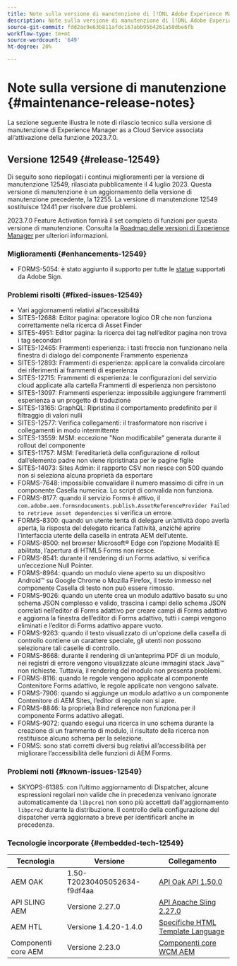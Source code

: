 ```yaml
---
title: Note sulla versione di manutenzione di [!DNL Adobe Experience Manager] as a Cloud Service associato all’attivazione della funzione 2023.7.0.
description: Note sulla versione di manutenzione di [!DNL Adobe Experience Manager] as a Cloud Service associato all’attivazione della funzione 2023.7.0.
source-git-commit: fdd2ac9e63b811afdc167abb95b4261a50dbe6fb
workflow-type: tm+mt
source-wordcount: '649'
ht-degree: 20%

---
```


# Note sulla versione di manutenzione {#maintenance-release-notes}

La sezione seguente illustra le note di rilascio tecnico sulla versione di manutenzione di Experience Manager as a Cloud Service associata all’attivazione della funzione 2023.7.0.

## Versione 12549 {#release-12549}

Di seguito sono riepilogati i continui miglioramenti per la versione di manutenzione 12549, rilasciata pubblicamente il 4 luglio 2023. Questa versione di manutenzione è un aggiornamento della versione di manutenzione precedente, la 12255. La versione di manutenzione 12549 sostituisce 12441 per risolvere due problemi.

2023.7.0 Feature Activation fornirà il set completo di funzioni per questa versione di manutenzione. Consulta la [Roadmap delle versioni di Experience Manager](https://experienceleague.adobe.com/docs/experience-manager-release-information/aem-release-updates/update-releases-roadmap.html?lang=it) per ulteriori informazioni.

### Miglioramenti {#enhancements-12549}

- FORMS-5054: è stato aggiunto il supporto per tutte le [statue](https://opensource.adobe.com/acrobat-sign/acrobat_sign_events/webhookeventsagreements.html) supportati da Adobe Sign.

### Problemi risolti {#fixed-issues-12549}

- Vari aggiornamenti relativi all’accessibilità
- SITES-12688: Editor pagina: operatore logico OR che non funziona correttamente nella ricerca di Asset Finder
- SITES-4951: Editor pagina: la ricerca dei tag nell’editor pagina non trova i tag secondari
- SITES-12465: Frammenti esperienza: i tasti freccia non funzionano nella finestra di dialogo del componente Frammento esperienza
- SITES-12893: Frammenti di esperienza: applicare la convalida circolare dei riferimenti ai frammenti di esperienza
- SITES-12715: Frammenti di esperienza: le configurazioni del servizio cloud applicate alla cartella Frammenti di esperienza non persistono
- SITES-13097: Frammenti esperienza: impossibile aggiungere frammenti esperienza a un progetto di traduzione
- SITES-13165: GraphQL: Ripristina il comportamento predefinito per il filtraggio di valori nulli
- SITES-12577: Verifica collegamenti: il trasformatore non riscrive i collegamenti in modo intermittente
- SITES-13559: MSM: eccezione &quot;Non modificabile&quot; generata durante il rollout del componente
- SITES-11757: MSM: l’ereditarietà della configurazione di rollout dall’elemento padre non viene ripristinata per le pagine figlie
- SITES-14073: Sites Admin: il rapporto CSV non riesce con 500 quando non si seleziona alcuna proprietà da esportare
- FORMS-7648: impossibile convalidare il numero massimo di cifre in un componente Casella numerica. Lo script di convalida non funziona.
- FORMS-8177: quando il servizio Forms è attivo, il `com.adobe.aem.formsndocuments.publish.AssetReferenceProvider Failed to retrieve asset dependencies` si verifica un errore.
- FORMS-8300: quando un utente tenta di delegare un’attività dopo averla aperta, la risposta del delegato ricarica l’attività, anziché aprire l’interfaccia utente della casella in entrata AEM dell’utente.
- FORMS-8500: nel browser Microsoft® Edge con l’opzione Modalità IE abilitata, l’apertura di HTML5 Forms non riesce.
- FORMS-8541: durante il rendering di un Forms adattivo, si verifica un’eccezione Null Pointer.
- FORMS-8964: quando un modulo viene aperto su un dispositivo Android™ su Google Chrome o Mozilla Firefox, il testo immesso nel componente Casella di testo non può essere rimosso.
- FORMS-9026: quando un utente crea un modulo adattivo basato su uno schema JSON complesso e valido, trascina i campi dello schema JSON correlati nell’editor di Forms adattivo per creare campi di Forms adattivo e aggiorna la finestra dell’editor di Forms adattivo, tutti i campi vengono eliminati e l’editor di Forms adattivo appare vuoto.
- FORMS-9263: quando il testo visualizzato di un&#39;opzione della casella di controllo contiene un carattere speciale, gli utenti non possono selezionare tali caselle di controllo.
- FORMS-8668: durante il rendering di un’anteprima PDF di un modulo, nei registri di errore vengono visualizzate alcune immagini stack Java™ non richieste. Tuttavia, il rendering del modulo non presenta problemi.
- FORMS-8116: quando le regole vengono applicate al componente Contenitore Forms adattivo, le regole applicate non vengono salvate.
- FORMS-7906: quando si aggiunge un modulo adattivo a un componente Contenitore di AEM Sites, l’editor di regole non si apre.
- FORMS-8846: la proprietà Bind reference non funziona per il componente Forms adattivo allegati.
- FORMS-9072: quando esegui una ricerca in uno schema durante la creazione di un frammento di modulo, il risultato della ricerca non restituisce alcuno schema per la selezione.
- FORMS: sono stati corretti diversi bug relativi all’accessibilità per migliorare l’accessibilità delle funzioni di AEM Forms.

### Problemi noti {#known-issues-12549}

- SKYOPS-61385: con l’ultimo aggiornamento di Dispatcher, alcune espressioni regolari non valide che in precedenza venivano ignorate automaticamente da `libpcre1` non sono più accettati dall&#39;aggiornamento `libpcre2` durante la distribuzione. Il controllo della configurazione del dispatcher verrà aggiornato a breve per identificarli anche in precedenza.

### Tecnologie incorporate {#embedded-tech-12549}

| Tecnologia | Versione | Collegamento |
|---|---|---|
| AEM OAK | 1.50-T20230405052634-f9df4aa | [API Oak API 1.50.0](https://www.javadoc.io/doc/org.apache.jackrabbit/oak-api/1.50.0/index.html) |
| API SLING AEM | Versione 2.27.0 | [API Apache Sling 2.27.0](https://www.javadoc.io/doc/org.apache.sling/org.apache.sling.api/latest/index.html) |
| AEM HTL | Versione 1.4.20-1.4.0 | [Specifiche HTML Template Language](https://github.com/adobe/htl-spec) |
| Componenti core AEM | Versione 2.23.0 | [Componenti core WCM AEM](https://github.com/adobe/aem-core-wcm-components) |
